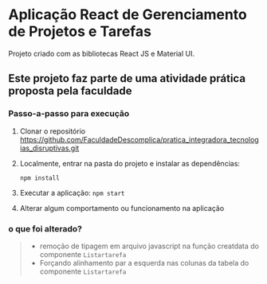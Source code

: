 # Aplicação React de Gerenciamento de Projetos e Tarefas

Projeto criado com as bibliotecas React JS e Material UI.

## Este projeto faz parte de uma atividade prática proposta pela faculdade

### Passo-a-passo para execução

1. Clonar o repositório
   <https://github.com/FaculdadeDescomplica/pratica_integradora_tecnologias_disruptivas.git>
2. Localmente, entrar na pasta do projeto e instalar as dependências:

   `npm install`

3. Executar a aplicação:
   `npm start`
4. Alterar algum comportamento ou funcionamento na aplicação

### o que foi alterado?

> - remoção de tipagem em arquivo javascript na função creatdata do componente `Listartarefa`
> - Forçando alinhamento par a esquerda nas colunas da tabela do componente `Listartarefa`

